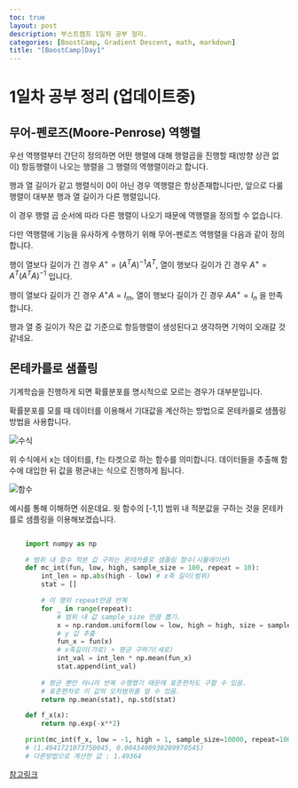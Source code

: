 ```yaml
---
toc: true
layout: post
description: 부스트캠프 1일차 공부 정리.
categories: [BoostCamp, Gradient Descent, math, markdown]
title: "[BoostCamp]Day1"
---
```

# 1일차 공부 정리 (업데이트중)

## 무어-펜로즈(Moore-Penrose) 역행렬

우선 역행렬부터 간단히 정의하면 어떤 행렬에 대해 행렬곱을 진행할 때(방향 상관 없이) 항등행렬이 나오는 행렬을 그 행렬의 역행렬이라고 합니다.

행과 열 길이가 같고 행렬식이 0이 아닌 경우 역행렬은 항상존재합니다만, 앞으로 다룰 행렬이 대부분 행과 열 길이가 다른 행렬입니다.

이 경우 행렬 곱 순서에 따라 다른 행렬이 나오기 때문에 역행렬을 정의할 수 없습니다.

다만 역행렬에 기능을 유사하게 수행하기 위해 무어-펜로즈 역행렬을 다음과 같이 정의합니다.

행이 열보다 길이가 긴 경우 $A^+ = (A^TA)^{-1}A^T$, 열이 행보다 길이가 긴 경우 $A^+ = A^T(A^TA)^{-1}$ 입니다.

행이 열보다 길이가 긴 경우 $A^+A = I_{m}$, 열이 행보다 길이가 긴 경우 $AA^+ = I_{n}$ 을 만족합니다.

행과 열 중 길이가 작은 값 기준으로 항등행렬이 생성된다고 생각하면 기억이 오래갈 것 같네요.

## 몬테카를로 샘플링

기계학습을 진행하게 되면 확률분포를 명시적으로 모르는 경우가 대부분입니다.

확률분포를 모를 때 데이터를 이용해서 기대값을 계산하는 방법으로 몬테카를로 샘플링 방법을 사용합니다.

![수식](https://velog.velcdn.com/images%2Fminchoul2%2Fpost%2F0a026fc4-1220-41fe-9f6a-2a2d9268bd71%2Fimage.png)

위 수식에서 x는 데이터를, f는 타겟으로 하는 함수를 의미합니다. 데이터들을 추출해 함수에 대입한 뒤 값을 평균내는 식으로 진행하게 됩니다.

![함수](https://velog.velcdn.com/images%2Fminchoul2%2Fpost%2Fae648032-6c68-42b6-a69e-17e5cd938077%2Fimage.png)

예시를 통해 이해하면 쉬운데요. 윗 함수의 [-1,1] 범위 내 적분값을 구하는 것을 몬테카를로 샘플링을 이용해보겠습니다.

~~~Python

    import numpy as np

    # 범위 내 함수 적분 값 구하는 몬테카를로 샘플링 함수(시뮬레이션)
    def mc_int(fun, low, high, sample_size = 100, repeat = 10):
        int_len = np.abs(high - low) # x축 길이(범위)
        stat = []

        # 이 행위 repeat만큼 반복
        for _ in range(repeat):
            # 범위 내 값 sample_size 만큼 뽑기.
            x = np.random.uniform(low = low, high = high, size = sample_size)
            # y 값 추출
            fun_x = fun(x)
            # x축길이(가로) + 평균 구하기(세로)
            int_val = int_len * np.mean(fun_x)
            stat.append(int_val)
        
        # 평균 뿐만 아니라 반복 수행했기 때문에 표준편차도 구할 수 있음.
        # 표준편차로 이 값의 오차범위를 알 수 있음.
        return np.mean(stat), np.std(stat)

    def f_x(x):
        return np.exp(-x**2)

    print(mc_int(f_x, low = -1, high = 1, sample_size=10000, repeat=100))
    # (1.4941721073750045, 0.0043400930289970545)
    # 다른방법으로 계산한 값 : 1.49364

~~~

[참고링크](https://velog.io/@minchoul2/%EB%AA%AC%ED%85%8C%EC%B9%B4%EB%A5%BC%EB%A1%9C-%EC%83%98%ED%94%8C%EB%A7%81-for-AI)